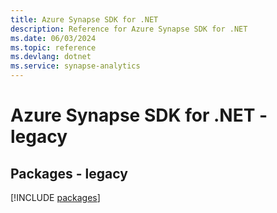 ```yaml
---
title: Azure Synapse SDK for .NET
description: Reference for Azure Synapse SDK for .NET
ms.date: 06/03/2024
ms.topic: reference
ms.devlang: dotnet
ms.service: synapse-analytics
---
```

# Azure Synapse SDK for .NET - legacy
## Packages - legacy
[!INCLUDE [packages](synapse-index.md)]